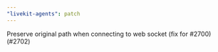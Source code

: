 ```yaml
---
"livekit-agents": patch
---
```


Preserve original path when connecting to web socket (fix for #2700) (#2702)
